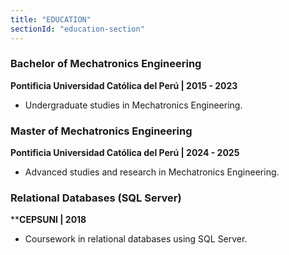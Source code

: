 ```yaml
---
title: "EDUCATION"
sectionId: "education-section"
---
```


### Bachelor of Mechatronics Engineering
**Pontificia Universidad Católica del Perú | 2015 - 2023**
- Undergraduate studies in Mechatronics Engineering.

### Master of Mechatronics Engineering
**Pontificia Universidad Católica del Perú | 2024 - 2025**
- Advanced studies and research in Mechatronics Engineering.

### Relational Databases (SQL Server)
****CEPSUNI | 2018**
- Coursework in relational databases using SQL Server.